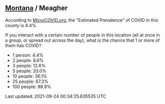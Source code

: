 
## [Montana](/united-states/montana) / Meagher

According to [MicroCOVID.org](http://microcovid.org),
the "Estimated Prevalence" of COVID in this county is 4.4%

If you interact with a certain number of people in this location
(all at once in a group, or spread out across the day), what is the chance that
1 or more of them has COVID?

- 1 person: 4.4%
- 2 people: 8.6%
- 3 people: 12.6%
- 5 people: 20.0%
- 10 people: 36.1%
- 25 people: 67.3%
- 100 people: 98.9%

Last updated: 2021-09-24 00:34:25.635535 UTC
